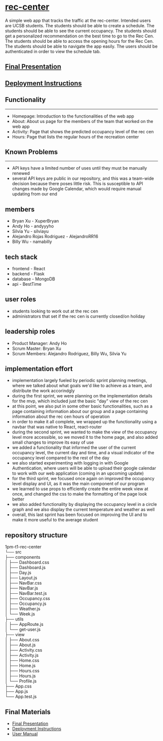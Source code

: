 # [rec-center](https://t1-rec-center.herokuapp.com/)

A simple web app that tracks the traffic at the rec-center. 
Intended users are UCSB students.
    The students should be able to create a schedule.
    The students should be able to see the current occupancy.
    The students should get a personalized recommendation on the best time to go to the Rec Cen.
    The students should be able to access the opening hours for the Rec Cen.
    The students should be able to navigate the app easily.
    The users should be authenticated in order to view the schedule tab.
## [Final Presentation](https://youtu.be/wYMrnQZmpT8)

## [Deployment Instructions](./docs/DEPLOY.md)

## Functionality
---
- Homepage: Introduction to the functionalities of the web app
- About: About us page for the members of the team that worked on the web app
- Activity: Page that shows the predicted occupancy level of the rec cen
- Hours: Page that lists the regular hours of the recreation center

## Known Problems
---
- API keys have a limited number of uses until they must be manually renewed
- several API keys are public in our repository, and this was a team-wide decision because there poses little risk. This is susceptible to API changes made by Google Calendar, which would require manual updating from our end

## members

- Bryan Xu - XuperBryan
- Andy Ho - andyyyho
- Silvia Yu - silviayu
- Alejandro Rojas Rodriguez - AlejandroRR16
- Billy Wu - namabilly

## tech stack

- frontend - React
- backend - Flask
- database - MongoDB
- api - BestTime

## user roles
- students looking to work out at the rec cen
- administrators that set if the rec cen is currently closed/on holiday

## leadership roles
- Product Manager: Andy Ho
- Scrum Master: Bryan Xu
- Scrum Members: Alejandro Rodriguez, Billy Wu, Silvia Yu

## implementation effort
- implementation largely fueled by periodic sprint planning meetings, where we talked about what goals we'd like to achieve as a team, and distribute the work accorindgly
- during the first sprint, we were planning on the implementation details for the mvp, which included just the basic "day" view of the rec cen
- at this point, we also put in some other basic functionalities, such as a page containing information about our group and a page containing information about the rec cen hours of operation
- in order to make it all complete, we wrapped up the functionality using a navbar that was native to React, react-router
- during the second sprint, we wanted to make the view of the occupancy level more accessible, so we moved it to the home page, and also added small changes to improve its easy of use
- we added a functionality that informed the user of the current occupancy level, the current day and time, and a visual indicator of the occupancy level compared to the rest of the day
- we also started experimenting with logging in with Google Authentication, where users will be able to upload their google calendar to work with our web application (coming in an upcoming update)
- for the third sprint, we focused once again on improved the occupancy level display and UI, as it was the main component of our program
- we learned to use props to efficiently create the entire week view at once, and changed the css to make the formatting of the page look better
- we also added functionality by displaying the occupancy level in a circle graph and we also display the current temperature and weather as well
- overall, this last sprint has been focused on improving the UI and to make it more useful to the average student

## repository structure
1pm-t1-rec-center    
└── src    
    ├── components    
    │   ├── Dashboard.css    
    │   ├── Dashboard.js    
    │   ├── Day.js    
    │   ├── Layout.js    
    │   ├── NavBar.css    
    │   ├── NavBar.js    
    │   ├── NavBar.test.js    
    │   ├── Occupancy.css    
    │   ├── Occupancy.js    
    │   ├── Weather.js    
    │   └── Week.js    
    ├── utils    
    │   ├── AppRoute.js    
    │   └── get-user.js    
    ├── view    
    │   ├── About.css    
    │   ├── About.js    
    │   ├── Activity.css    
    │   ├── Activity.js    
    │   ├── Home.css    
    │   ├── Home.js    
    │   ├── Hours.css    
    │   ├── Hours.js    
    │   └── Profile.js    
    ├── App.css    
    ├── App.js    
    └── App.test.js    
    
## Final Materials
- [Final Presentation](https://youtu.be/wYMrnQZmpT8)
- [Deployment Instructions](./docs/DEPLOY.md)
- [User Manual](./docs/MANUAL.md)
